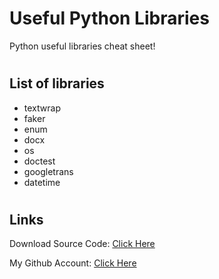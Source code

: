 # Useful Python Libraries
Python useful libraries cheat sheet!

#
## List of libraries
- textwrap
- faker
- enum
- docx
- os
- doctest
- googletrans
- datetime

#
## Links

Download Source Code: [Click Here](https://github.com/dori-dev/useful-python-libraries/archive/refs/heads/master.zip)

My Github Account: [Click Here](https://github.com/dori-dev/)
